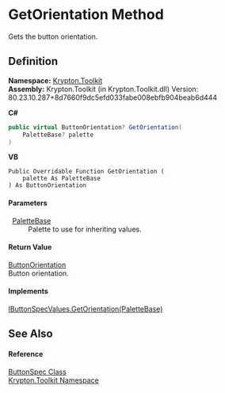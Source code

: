 # GetOrientation Method


Gets the button orientation.



## Definition
**Namespace:** <a href="79d2eac2-21f4-54ff-7552-b20c33c30600.md">Krypton.Toolkit</a>  
**Assembly:** Krypton.Toolkit (in Krypton.Toolkit.dll) Version: 80.23.10.287+8d7660f9dc5efd033fabe008ebfb904beab6d444

**C#**
``` C#
public virtual ButtonOrientation? GetOrientation(
	PaletteBase? palette
)
```
**VB**
``` VB
Public Overridable Function GetOrientation ( 
	palette As PaletteBase
) As ButtonOrientation
```



#### Parameters
<dl><dt>  <a href="6da77fa5-1590-4646-f2ea-70002c922aee.md">PaletteBase</a></dt><dd>Palette to use for inheriting values.</dd></dl>

#### Return Value
<a href="a3931736-43f9-13cc-2087-bed8b791761e.md">ButtonOrientation</a>  
Button orientation.

#### Implements
<a href="e5595961-4a7d-ef58-7e05-baad4d4d3d08.md">IButtonSpecValues.GetOrientation(PaletteBase)</a>  


## See Also


#### Reference
<a href="5c226624-9ac8-d7c9-8a8d-31d5ff115dbd.md">ButtonSpec Class</a>  
<a href="79d2eac2-21f4-54ff-7552-b20c33c30600.md">Krypton.Toolkit Namespace</a>  
